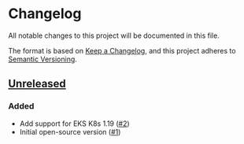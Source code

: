 # Changelog
All notable changes to this project will be documented in this file.

The format is based on [Keep a Changelog](https://keepachangelog.com/en/1.0.0/),
and this project adheres to [Semantic Versioning](https://semver.org/spec/v2.0.0.html).

## [Unreleased]
### Added

- Add support for EKS K8s 1.19 ([#2])
- Initial open-source version ([#1])

[Unreleased]: https://github.com/projectsyn/component-eks-addon-manager/compare/463c0761437967d3c90416a8c86e9c85e29e8fc6...HEAD
[#1]: https://github.com/projectsyn/component-eks-addon-manager/pull/1
[#2]: https://github.com/projectsyn/component-eks-addon-manager/pull/2
